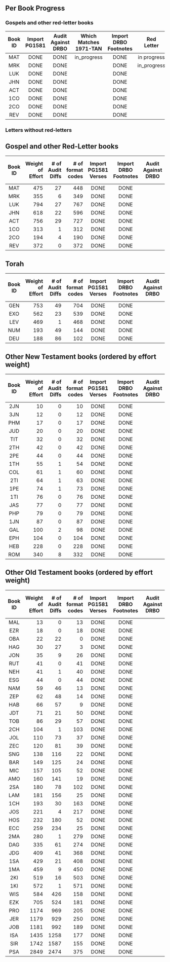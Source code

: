 

## Per Book Progress

### Gospels and other red-letter books

| Book ID | Import<br>PG1581 | Audit <br>Against<br>DRBO | Which<br>Matches<br>1971-TAN | Import<br>DRBO<br>Footnotes | Red<br>Letter |
| :---:   | :---:  | :---: | :---:     | :---:      | :---: |
|  MAT    | DONE   | DONE  | in_progress | DONE | in progress |
|  MRK    | DONE   | DONE  |             | DONE | in_progress |
|  LUK    | DONE   | DONE  |             | DONE |             |
|  JHN    | DONE   | DONE  |             | DONE |             |
|  ACT    | DONE   | DONE  |             | DONE |             |
|  1CO    | DONE   | DONE  |             | DONE |             |
|  2CO    | DONE   | DONE  |             | DONE |             |
|  REV    | DONE   | DONE  |             | DONE |             |

### Letters without red-letters


## Gospel and other Red-Letter books

|Book ID | Weight<br>of<br>Effort | # of<br>Audit<br>Diffs<br> | # of<br>format<br>codes | Import<br>PG1581<br>Verses | Import<br>DRBO<br>Footnotes | Audit<br>Against<br>DRBO | Which<br>Matches<br>1971-TAN | Apply<br>Audit<br>Diffs | Apply<br>format<br>Codes | Apply<br>Red<br>Letters |
| :---:  |  ---:   |  ---:   |  ---:   |  :---:  |  :---:  |  :---:  |  :---:  |  :---:  |  :---:  |  :---:  |
| MAT |  475 |   27 |  448 | DONE | DONE |      | DONE |     | 
| MRK |  355 |    6 |  349 | DONE | DONE |      | DONE |     | 
| LUK |  794 |   27 |  767 | DONE | DONE |      | DONE |     | 
| JHN |  618 |   22 |  596 | DONE | DONE |      | DONE |     | 
| ACT |  756 |   29 |  727 | DONE | DONE |      | DONE |     | 
| 1CO |  313 |    1 |  312 | DONE | DONE |      | DONE |     | 
| 2CO |  194 |    4 |  190 | DONE | DONE |      | DONE |     | 
| REV |  372 |    0 |  372 | DONE | DONE |      | DONE |     | 

## Torah

|Book ID | Weight<br>of<br>Effort | # of<br>Audit<br>Diffs<br> | # of<br>format<br>codes | Import<br>PG1581<br>Verses | Import<br>DRBO<br>Footnotes | Audit<br>Against<br>DRBO | Which<br>Matches<br>1971-TAN | Apply<br>Audit<br>Diffs | Apply<br>format<br>Codes |
| :---:  |  ---:   |  ---:   |  ---:   |  :---:  |  :---:  |  :---:  |  :---:  |  :---:  |  :---:  |
| GEN |  753 |   49 |  704 | DONE | DONE |      | DONE | 
| EXO |  562 |   23 |  539 | DONE | DONE |      | DONE | 
| LEV |  469 |    1 |  468 | DONE | DONE |      | DONE | 
| NUM |  193 |   49 |  144 | DONE | DONE |      | DONE | 
| DEU |  188 |   86 |  102 | DONE | DONE |      | DONE | 

## Other New Testament books (ordered by effort weight)

|Book ID | Weight<br>of<br>Effort | # of<br>Audit<br>Diffs<br> | # of<br>format<br>codes | Import<br>PG1581<br>Verses | Import<br>DRBO<br>Footnotes | Audit<br>Against<br>DRBO | Which<br>Matches<br>1971-TAN | Apply<br>Audit<br>Diffs | Apply<br>format<br>Codes |
| :---:  |  ---:   |  ---:   |  ---:   |  :---:  |  :---:  |  :---:  |  :---:  |  :---:  |  :---:  |
| 2JN |   10 |    0 |   10 | DONE | DONE |      | DONE | 
| 3JN |   12 |    0 |   12 | DONE | DONE |      | DONE | 
| PHM |   17 |    0 |   17 | DONE | DONE |      | DONE | 
| JUD |   20 |    0 |   20 | DONE | DONE |      | DONE | 
| TIT |   32 |    0 |   32 | DONE | DONE |      | DONE | 
| 2TH |   42 |    0 |   42 | DONE | DONE |      | DONE | 
| 2PE |   44 |    0 |   44 | DONE | DONE |      | DONE | 
| 1TH |   55 |    1 |   54 | DONE | DONE |      | DONE | 
| COL |   61 |    1 |   60 | DONE | DONE |      | DONE | 
| 2TI |   64 |    1 |   63 | DONE | DONE |      | DONE | 
| 1PE |   74 |    1 |   73 | DONE | DONE |      | DONE | 
| 1TI |   76 |    0 |   76 | DONE | DONE |      | DONE | 
| JAS |   77 |    0 |   77 | DONE | DONE |      | DONE | 
| PHP |   79 |    0 |   79 | DONE | DONE |      | DONE | 
| 1JN |   87 |    0 |   87 | DONE | DONE |      | DONE | 
| GAL |  100 |    2 |   98 | DONE | DONE |      | DONE | 
| EPH |  104 |    0 |  104 | DONE | DONE |      | DONE | 
| HEB |  228 |    0 |  228 | DONE | DONE |      | DONE | 
| ROM |  340 |    8 |  332 | DONE | DONE |      | DONE | 

## Other Old Testament books (ordered by effort weight)

|Book ID | Weight<br>of<br>Effort | # of<br>Audit<br>Diffs<br> | # of<br>format<br>codes | Import<br>PG1581<br>Verses | Import<br>DRBO<br>Footnotes | Audit<br>Against<br>DRBO | Which<br>Matches<br>1971-TAN | Apply<br>Audit<br>Diffs | Apply<br>format<br>Codes |
| :---:  |  ---:   |  ---:   |  ---:   |  :---:  |  :---:  |  :---:  |  :---:  |  :---:  |  :---:  |
| MAL |   13 |    0 |   13 | DONE | DONE |      | DONE | 
| EZR |   18 |    0 |   18 | DONE | DONE |      | DONE | 
| OBA |   22 |   22 |    0 | DONE | DONE |      | DONE | 
| HAG |   30 |   27 |    3 | DONE | DONE |      | DONE | 
| JON |   35 |    9 |   26 | DONE | DONE |      | DONE | 
| RUT |   41 |    0 |   41 | DONE | DONE |      | DONE | 
| NEH |   41 |    1 |   40 | DONE | DONE |      | DONE | 
| ESG |   44 |    0 |   44 | DONE | DONE |      | DONE | 
| NAM |   59 |   46 |   13 | DONE | DONE |      | DONE | 
| ZEP |   62 |   48 |   14 | DONE | DONE |      | DONE | 
| HAB |   66 |   57 |    9 | DONE | DONE |      | DONE | 
| JDT |   71 |   21 |   50 | DONE | DONE |      | DONE | 
| TOB |   86 |   29 |   57 | DONE | DONE |      | DONE | 
| 2CH |  104 |    1 |  103 | DONE | DONE |      | DONE | 
| JOL |  110 |   73 |   37 | DONE | DONE |      | DONE | 
| ZEC |  120 |   81 |   39 | DONE | DONE |      | DONE | 
| SNG |  138 |  116 |   22 | DONE | DONE |      | DONE | 
| BAR |  149 |  125 |   24 | DONE | DONE |      | DONE | 
| MIC |  157 |  105 |   52 | DONE | DONE |      | DONE | 
| AMO |  160 |  141 |   19 | DONE | DONE |      | DONE | 
| 2SA |  180 |   78 |  102 | DONE | DONE |      | DONE | 
| LAM |  181 |  156 |   25 | DONE | DONE |      | DONE | 
| 1CH |  193 |   30 |  163 | DONE | DONE |      | DONE | 
| JOS |  221 |    4 |  217 | DONE | DONE |      | DONE | 
| HOS |  232 |  180 |   52 | DONE | DONE |      | DONE | 
| ECC |  259 |  234 |   25 | DONE | DONE |      | DONE | 
| 2MA |  280 |    1 |  279 | DONE | DONE |      | DONE | 
| DAG |  335 |   61 |  274 | DONE | DONE |      | DONE | 
| JDG |  409 |   41 |  368 | DONE | DONE |      | DONE | 
| 1SA |  429 |   21 |  408 | DONE | DONE |      | DONE | 
| 1MA |  459 |    9 |  450 | DONE | DONE |      | DONE | 
| 2KI |  519 |   16 |  503 | DONE | DONE |      | DONE | 
| 1KI |  572 |    1 |  571 | DONE | DONE |      | DONE | 
| WIS |  584 |  426 |  158 | DONE | DONE |      | DONE | 
| EZK |  705 |  524 |  181 | DONE | DONE |      | DONE | 
| PRO | 1174 |  969 |  205 | DONE | DONE |      | DONE | 
| JER | 1179 |  929 |  250 | DONE | DONE |      | DONE | 
| JOB | 1181 |  992 |  189 | DONE | DONE |      | DONE | 
| ISA | 1435 | 1258 |  177 | DONE | DONE |      | DONE | 
| SIR | 1742 | 1587 |  155 | DONE | DONE |      | DONE | 
| PSA | 2849 | 2474 |  375 | DONE | DONE |      | DONE | 


